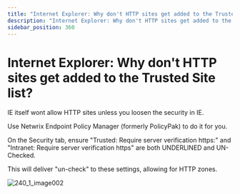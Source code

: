 ```yaml
---
title: "Internet Explorer: Why don't HTTP sites get added to the Trusted Site list?"
description: "Internet Explorer: Why don't HTTP sites get added to the Trusted Site list?"
sidebar_position: 360
---
```


# Internet Explorer: Why don't HTTP sites get added to the Trusted Site list?

IE itself wont allow HTTP sites unless you loosen the security in IE.

Use Netwrix Endpoint Policy Manager (formerly PolicyPak) to do it for you.

On the Security tab, ensure "Trusted: Require server verification https:" and "Intranet: Require
server verification https" are both UNDERLINED and UN-Checked.

This will deliver "un-check" to these settings, allowing for HTTP zones.

![240_1_image002](/images/endpointpolicymanager/troubleshooting/applicationsettings/internetexplorer/240_1_image002.webp)
